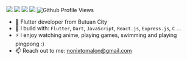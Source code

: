 [<img src="https://img.shields.io/badge/github-%2312100E.svg?&style=for-the-badge&logo=github&logoColor=white&color=black" />](https://github.com/nixtomalon)
[<img src="https://img.shields.io/badge/bitbucket-%2312100E.svg?&style=for-the-badge&logo=bitbucket&logoColor=white&color=9b51e0" />](https://bitbucket.org/nonix0713/workspace/overview/)
[<img src="https://img.shields.io/badge/instagram-%2312100E.svg?&style=for-the-badge&logo=instagram&color=405DE6" />](https://www.instagram.com/niiix.dev/) 
[<img src="https://img.shields.io/badge/linkedin-%230077B5.svg?&style=for-the-badge&logo=linkedin&logoColor=white" />](https://www.linkedin.com/in/norman-tomalon/)
![Github Profile Views](https://komarev.com/ghpvc/?username=fgunz07&label=Profile%20views&color=0e75b6&style=flat)

- 🏢 Flutter developer from Butuan City
- 🧰 I build with: `Flutter`, `Dart`, `JavaScript`, `React.js`, `Express.js`, `C` ...
- ⚡ I enjoy watching anime, playing games, swimming and playing pingpong :)
- 📫 Reach out to me: nonixtomalon@gmail.com
